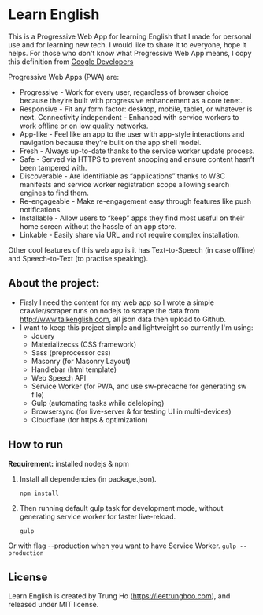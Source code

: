 # Learn English
This is a Progressive Web App for learning English that I made for personal use and for learning new tech. I would like to share it to everyone, hope it helps.
For those who don't know what Progressive Web App means, I copy this definition from [Google Developers](https://developers.google.com/web/fundamentals/getting-started/your-first-progressive-web-app/)

Progressive Web Apps (PWA) are:

- Progressive - Work for every user, regardless of browser choice because they’re built with progressive enhancement as a core tenet.
- Responsive - Fit any form factor: desktop, mobile, tablet, or whatever is next.
Connectivity independent - Enhanced with service workers to work offline or on low quality networks.
- App-like - Feel like an app to the user with app-style interactions and navigation because they’re built on the app shell model.
- Fresh - Always up-to-date thanks to the service worker update process.
- Safe - Served via HTTPS to prevent snooping and ensure content hasn’t been tampered with.
- Discoverable - Are identifiable as “applications” thanks to W3C manifests and service worker registration scope allowing search engines to find them.
- Re-engageable - Make re-engagement easy through features like push notifications.
- Installable - Allow users to “keep” apps they find most useful on their home screen without the hassle of an app store.
- Linkable - Easily share via URL and not require complex installation.

Other cool features of this web app is it has Text-to-Speech (in case offline) and Speech-to-Text (to practise speaking).

## About the project:
- Firsly I need the content for my web app so I wrote a simple crawler/scraper runs on nodejs to scrape the data from <http://www.talkenglish.com>, all json data then upload to Github.
- I want to keep this project simple and lightweight so currently I'm using: 
	- Jquery
	- Materializecss (CSS framework) 
	- Sass (preprocessor css) 
	- Masonry (for Masonry Layout)
	- Handlebar (html template)
	- Web Speech API
	- Service Worker (for PWA, and use sw-precache for generating sw file)
	- Gulp (automating tasks while deleloping)
	- Browsersync (for live-server & for testing UI in multi-devices)
	- Cloudflare (for https & optimization) 

## How to run
__Requirement:__ installed nodejs & npm

1. Install all dependencies (in package.json).
	```
	npm install
	```

2. Then running default gulp task for development mode, without generating service worker for faster live-reload.
	```
	gulp
	```

Or with flag --production when you want to have Service Worker.
	```
	gulp --production
	```

## License

Learn English is created by Trung Ho (<https://leetrunghoo.com>), and released under MIT license.